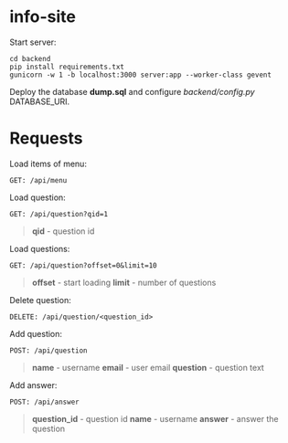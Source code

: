 # info-site

Start server:

```
cd backend
pip install requirements.txt
gunicorn -w 1 -b localhost:3000 server:app --worker-class gevent
```
Deploy the database **dump.sql** and configure *backend/config.py* DATABASE_URI.
# Requests

Load items of menu:
```
GET: /api/menu
```

Load question:
```
GET: /api/question?qid=1
```
> **qid** - question id

Load questions:
```
GET: /api/question?offset=0&limit=10
```
> **offset** - start loading
> **limit** - number of questions

Delete question:
```
DELETE: /api/question/<question_id>
```

Add question:
```
POST: /api/question
```
> **name** - username
> **email** - user email
> **question** - question text

Add answer:
```  
POST: /api/answer
```
> **question_id** - question id
> **name** - username
> **answer** - answer the question

